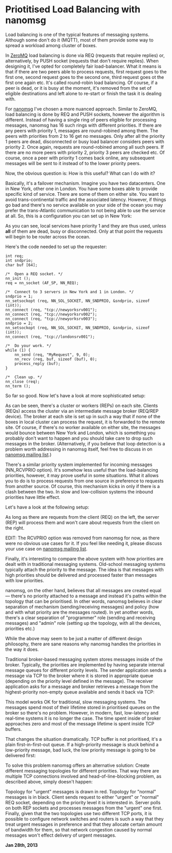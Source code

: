 # Priotitised Load Balancing with nanomsg



Load balancing is one of the typical features of messaging systems. Although some don't do it (MQTT), most of them provide some way to spread a workload among cluster of boxes.

In [ZeroMQ](http://www.zeromq.org) load balancing is done via REQ (requests that require replies) or, alternatively, by PUSH socket (requests that don't require replies). When designing it, I've opted for completely fair load-balancer. What it means is that if there are two peers able to process requests, first request goes to the first one, second request goes to the second one, third request goes ot the first one again etc. It's called round-robin load balancing. Of course, if a peer is dead, or it is busy at the moment, it's removed from the set of eligible destinations and left alone to re-start or finish the task it is dealing with.

For [nanomsg](http://nanomsg.org) I've chosen a more nuanced approach. Similar to ZeroMQ, load balancing is done by REQ and PUSH sockets, however the algorithm is different. Instead of having a single ring of peers eligible for processing messages, nanomsg has 16 such rings with different priorities. If there are any peers with priority 1, messages are round-robined among them. The peers with priorities from 2 to 16 get no messages. Only after all the priority 1 peers are dead, disconnected or busy load balancer considers peers with priority 2. Once again, requests are round-robined among all such peers. If there are no more peers with priority 2, priority 3 peers are checked etc. Of course, once a peer with priority 1 comes back online, any subsequent messages will be sent to it instead of to the lower priority peers.

Now, the obvious question is: How is this useful? What can I do with it?

Basically, it's a failover mechanism. Imagine you have two datacenters. One in New York, other one in London. You have some boxes able to provide specific kind of service. There are some of them on either site. You want to avoid trans-continental traffic and the associated latency. However, if things go bad and there's no service available on your side of the ocean you may prefer the trans-Atlantic communication to not being able to use the service at all. So, this is a configuration you can set up in New York:

[](14/prio1.png)

As you can see, local services have priority 1 and they are thus used, unless **all** of them are dead, busy or disconnected. Only at that point the requests will begin to be router across the ocean.

Here's the code needed to set up the requester:

    int req;
    int sndprio;
    char buf [64];
    
    /*  Open a REQ socket. */
    nn_init ();
    req = nn_socket (AF_SP, NN_REQ);
    
    /*  Connect to 3 servers in New York and 1 in London. */
    sndprio = 1;
    nn_setsockopt (req, NN_SOL_SOCKET, NN_SNDPRIO, &sndprio, sizeof (int));
    nn_connect (req, "tcp://newyorksrv001");
    nn_connect (req, "tcp://newyorksrv002");
    nn_connect (req, "tcp://newyorksrv003");
    sndprio = 2;
    nn_setsockopt (req, NN_SOL_SOCKET, NN_SNDPRIO, &sndprio, sizeof (int));
    nn_connect (req, "tcp://londonsrv001");
    
    /*  Do your work. */
    while (1) {
        nn_send (req, "MyRequest", 9, 0);
        nn_recv (req, buf, sizeof (buf), 0);
        process_reply (buf);
    }
    
    /*  Clean up. */
    nn_close (req);
    nn_term ();

So far so good. Now let's have a look at more sophisticated setup:

[](14/prio2.png)

As can be seen, there's a cluster or workers (REPs) on each site. Clients (REQs) access the cluster via an intermediate message broker (REQ/REP device). The broker at each site is set up in such a way that if none of the boxes in local cluster can process the request, it is forwarded to the remote site. Of course, if there's no worker available on either site, the messages would bounce between New York and London, which is something you probably don't want to happen and you should take care to drop such messages in the broker. (Alternatively, if you believe that loop detection is a problem worth addressing in nanomsg itself, feel free to discuss in on [nanomsg mailing list](http://www.freelists.org/list/nanomsg).)

There's a similar priority system implemented for incoming messages (NN\_RCVPRIO option). It's somehow less useful than the load-balancing priorities, however, it may prove useful in some situations. What it allows you to do is to process requests from one source in preference to requests from another source. Of course, this mechanism kicks in only if there is a clash between the two. In slow and low-collision systems the inbound priorities have little effect.

Let's have a look at the following setup:

[](14/prio3.png)

As long as there are requests from the client (REQ) on the left, the server (REP) will process them and won't care about requests from the client on the right.

EDIT: The RCVPRIO option was removed from nanomsg for now, as there were no obvious use cases for it. If you feel like needing it, please discuss your use case on [nanomsg mailing list](http://www.freelists.org/list/nanomsg).

Finally, it's interesting to compare the above system with how priorities are dealt with in traditional messaging systems. Old-school messaging systems typically attach the priority to the message. The idea is that messages with high priorities should be delivered and processed faster than messages with low priorities.

nanomsg, on the other hand, believes that all messages are created equal — there's no priority attached to a message and instead it's paths within the topology that can be prioritised. In other words, nanomsg believes in clear separation of mechanism (sending/receiving messages) and policy (how and with what priority are the messages routed). In yet another words, there's a clear separation of "programmer" role (sending and receiving messages) and "admin" role (setting up the topology, with all the devices, priorities etc.)

While the above may seem to be just a matter of different design philosophy, there are sane reasons why nanomsg handles the priorities in the way it does.

Traditional broker-based messaging system stores messages inside of the broker. Typically, the priorities are implemented by having separate internal message queues for different priority levels. The sender application sends a message via TCP to the broker where it is stored in appropriate queue (depending on the priority level defined in the message). The receiver application asks for a message and broker retrieves a message from the highest-priority non-empty queue available and sends it back via TCP:

[](14/prio4.png)

This model works OK for traditional, slow messaging systems. The messages spend most of their lifetime stored in prioritised queues on the broker so there's no problem. However, in modern, fast, low-latency and real-time systems it is no longer the case. The time spent inside of broker approaches zero and most of the message lifetime is spent inside TCP buffers.

That changes the situation dramatically. TCP buffer is not prioritised, it's a plain first-in-first-out queue. If a high-priority message is stuck behind a low-priority message, bad luck, the low priority message is going to be delivered first:

[](14/prio5.png)

To solve this problem nanomsg offers an alternative solution: Create different messaging topologies for different priorities. That way there are multiple TCP connections involved and head-of-line-blocking problem, as described above, simply doesn't happen:

[](14/prio6.png)

Topology for "urgent" messages is drawn in red. Topology for "normal" messages is in black. Client sends request to either "urgent" or "normal" REQ socket, depending on the priority level it is interested in. Server polls on both REP sockets and processes messages from the "urgent" one first. Finally, given that the two topologies use two different TCP ports, it is possible to configure network switches and routers is such a way that they treat urgent messages in preference and that they allocate certain amount of bandwidth for them, so that network congestion caused by normal messages won't effect delivery of urgent messages.

**Jan 28th, 2013**